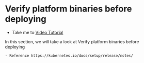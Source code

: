 # Verify platform binaries before deploying
  - Take me to [Video Tutorial](https://kodekloud.com/courses/1378608/lectures/31704392)

  In this section, we will take a look at Verify platform binaries before deploying

    - Reference https://kubernetes.io/docs/setup/release/notes/
